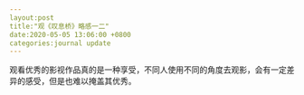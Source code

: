 ```yaml
---
layout:post
title:"观《叹息桥》略感一二"
date:2020-05-05 13:06:00 +0800
categories:journal update
---
```

观看优秀的影视作品真的是一种享受，不同人使用不同的角度去观影，会有一定差异的感受，但是也难以掩盖其优秀。
